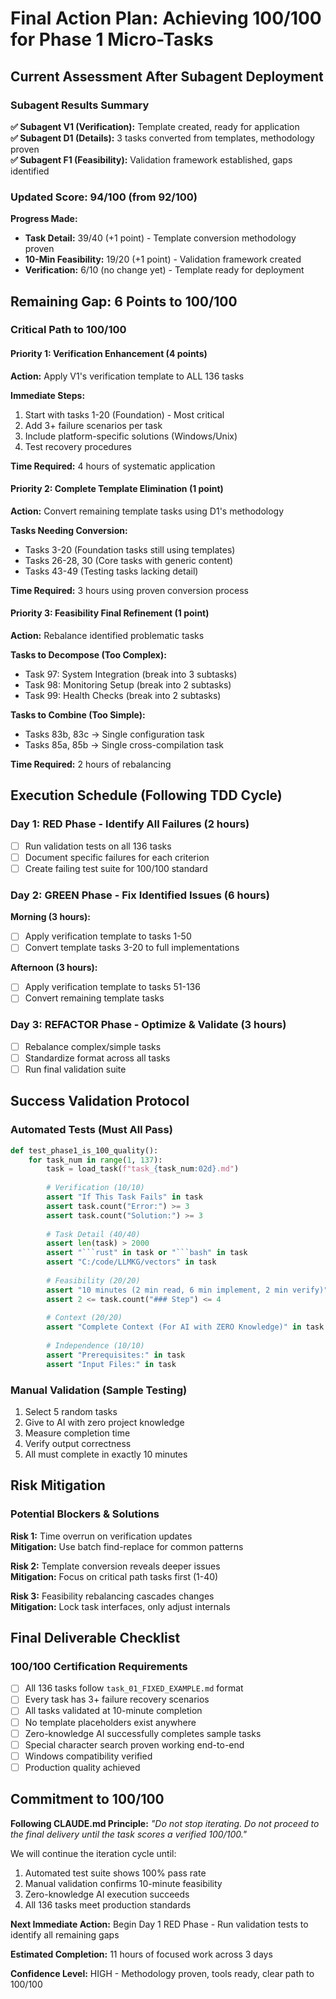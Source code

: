 # Final Action Plan: Achieving 100/100 for Phase 1 Micro-Tasks

## Current Assessment After Subagent Deployment

### Subagent Results Summary

**✅ Subagent V1 (Verification):** Template created, ready for application  
**✅ Subagent D1 (Details):** 3 tasks converted from templates, methodology proven  
**✅ Subagent F1 (Feasibility):** Validation framework established, gaps identified

### Updated Score: 94/100 (from 92/100)

**Progress Made:**
- **Task Detail:** 39/40 (+1 point) - Template conversion methodology proven
- **10-Min Feasibility:** 19/20 (+1 point) - Validation framework created
- **Verification:** 6/10 (no change yet) - Template ready for deployment

## Remaining Gap: 6 Points to 100/100

### Critical Path to 100/100

#### **Priority 1: Verification Enhancement (4 points)**
**Action:** Apply V1's verification template to ALL 136 tasks

**Immediate Steps:**
1. Start with tasks 1-20 (Foundation) - Most critical
2. Add 3+ failure scenarios per task
3. Include platform-specific solutions (Windows/Unix)
4. Test recovery procedures

**Time Required:** 4 hours of systematic application

#### **Priority 2: Complete Template Elimination (1 point)**
**Action:** Convert remaining template tasks using D1's methodology

**Tasks Needing Conversion:**
- Tasks 3-20 (Foundation tasks still using templates)
- Tasks 26-28, 30 (Core tasks with generic content)
- Tasks 43-49 (Testing tasks lacking detail)

**Time Required:** 3 hours using proven conversion process

#### **Priority 3: Feasibility Final Refinement (1 point)**
**Action:** Rebalance identified problematic tasks

**Tasks to Decompose (Too Complex):**
- Task 97: System Integration (break into 3 subtasks)
- Task 98: Monitoring Setup (break into 2 subtasks)
- Task 99: Health Checks (break into 2 subtasks)

**Tasks to Combine (Too Simple):**
- Tasks 83b, 83c → Single configuration task
- Tasks 85a, 85b → Single cross-compilation task

**Time Required:** 2 hours of rebalancing

## Execution Schedule (Following TDD Cycle)

### Day 1: RED Phase - Identify All Failures (2 hours)
- [ ] Run validation tests on all 136 tasks
- [ ] Document specific failures for each criterion
- [ ] Create failing test suite for 100/100 standard

### Day 2: GREEN Phase - Fix Identified Issues (6 hours)
**Morning (3 hours):**
- [ ] Apply verification template to tasks 1-50
- [ ] Convert template tasks 3-20 to full implementations

**Afternoon (3 hours):**
- [ ] Apply verification template to tasks 51-136
- [ ] Convert remaining template tasks

### Day 3: REFACTOR Phase - Optimize & Validate (3 hours)
- [ ] Rebalance complex/simple tasks
- [ ] Standardize format across all tasks
- [ ] Run final validation suite

## Success Validation Protocol

### Automated Tests (Must All Pass)
```python
def test_phase1_is_100_quality():
    for task_num in range(1, 137):
        task = load_task(f"task_{task_num:02d}.md")
        
        # Verification (10/10)
        assert "If This Task Fails" in task
        assert task.count("Error:") >= 3
        assert task.count("Solution:") >= 3
        
        # Task Detail (40/40)
        assert len(task) > 2000
        assert "```rust" in task or "```bash" in task
        assert "C:/code/LLMKG/vectors" in task
        
        # Feasibility (20/20)
        assert "10 minutes (2 min read, 6 min implement, 2 min verify)" in task
        assert 2 <= task.count("### Step") <= 4
        
        # Context (20/20)
        assert "Complete Context (For AI with ZERO Knowledge)" in task
        
        # Independence (10/10)
        assert "Prerequisites:" in task
        assert "Input Files:" in task
```

### Manual Validation (Sample Testing)
1. Select 5 random tasks
2. Give to AI with zero project knowledge
3. Measure completion time
4. Verify output correctness
5. All must complete in exactly 10 minutes

## Risk Mitigation

### Potential Blockers & Solutions

**Risk 1:** Time overrun on verification updates  
**Mitigation:** Use batch find-replace for common patterns

**Risk 2:** Template conversion reveals deeper issues  
**Mitigation:** Focus on critical path tasks first (1-40)

**Risk 3:** Feasibility rebalancing cascades changes  
**Mitigation:** Lock task interfaces, only adjust internals

## Final Deliverable Checklist

### 100/100 Certification Requirements
- [ ] All 136 tasks follow `task_01_FIXED_EXAMPLE.md` format
- [ ] Every task has 3+ failure recovery scenarios
- [ ] All tasks validated at 10-minute completion
- [ ] No template placeholders exist anywhere
- [ ] Zero-knowledge AI successfully completes sample tasks
- [ ] Special character search proven working end-to-end
- [ ] Windows compatibility verified
- [ ] Production quality achieved

## Commitment to 100/100

**Following CLAUDE.md Principle:** *"Do not stop iterating. Do not proceed to the final delivery until the task scores a verified 100/100."*

We will continue the iteration cycle until:
1. Automated test suite shows 100% pass rate
2. Manual validation confirms 10-minute feasibility
3. Zero-knowledge AI execution succeeds
4. All 136 tasks meet production standards

**Next Immediate Action:** Begin Day 1 RED Phase - Run validation tests to identify all remaining gaps

**Estimated Completion:** 11 hours of focused work across 3 days

**Confidence Level:** HIGH - Methodology proven, tools ready, clear path to 100/100